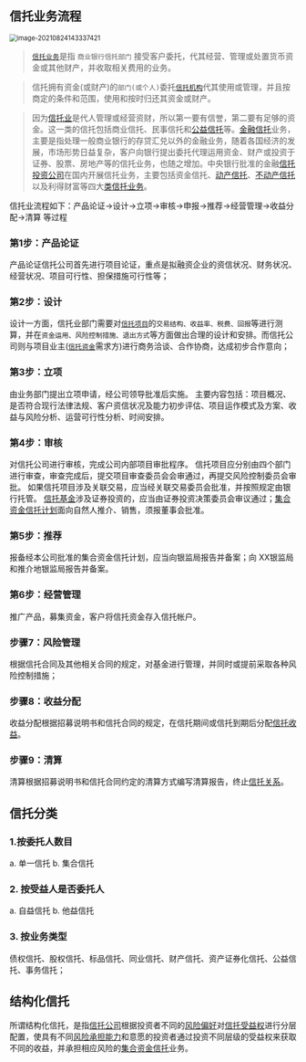 ## 信托业务流程

<img src="E:\TyporaImg\image-20210824143337421.png" alt="image-20210824143337421" style="zoom:80%;" />

> [`信托业务`](https://trust.cngold.org/gl/xtyw1117.html)是指 `商业银行信托部门` 接受客户委托，代其经营、管理或处置货币资金或其他财产，并收取相关费用的业务。

> 信托拥有资金(或财产)的`部门(或个人)`委托[`信托机构`](https://trust.cngold.org/gl/xtjg0302.html)代其使用或管理，并且按商定的条件和范围，使用和按时归还其资金或财产。

> 因为[信托业](https://trust.cngold.org/gl/xty1124.html)是代人管理或经营资财，所以第一要有信誉，第二要有足够的资金。这一类的信托包括商业信托、民事信托和[公益信托](https://trust.cngold.org/gl/gyxt1204.html)等。[金融信托](https://trust.cngold.org/gl/jrxt1204.html)业务，主要是指处理一般商业银行的存贷汇兑以外的金融业务，随着各国经济的发展，市场形势日益复杂，客户向银行提出委托代理运用资金、财产或投资于证券、股票、房地产等的信托业务，也随之增加。中央银行批准的金融[信托投资公司](https://trust.cngold.org/gl/xttzgs1124.html)在国内开展信托业务，主要包括资金信托、[动产信托](https://trust.cngold.org/gl/dcxt0303.html)、[不动产信托](https://trust.cngold.org/gl/bdcxt1127.html)以及利得财富等四大[类信托业务](https://trust.cngold.org/gl/lxtyw1126.html)。

信托业流程如下：产品论证→设计→立项→审核→申报→推荐→经营管理→收益分配→清算 等过程

### 第1步：产品论证

产品论证信托公司首先进行项目论证，重点是拟融资企业的资信状况、财务状况、经营状况、项目可行性、担保措施可行性等；

### 第2步：设计

设计一方面，信托业部门需要对[`信托项目`](https://trust.cngold.org/gl/xtxm0209.html)的`交易结构、收益率、税费、回报`等进行测算，并在`资金运用、风险控制措施、退出方式`等方面做出合理的设计和安排。而信托公司则与项目业主([`信托资金`](https://trust.cngold.org/gl/xtzj1203.html)需求方)进行商务洽谈、合作协商，达成初步合作意向；

### 第3步：立项

由业务部门提出立项申请，经公司领导批准后实施。
主要内容包括：项目概况、是否符合现行法律法规、客户资信状况及能力初步评估、项目运作模式及方案、收益与风险分析、运营可行性分析、时间安排。

### 第4步：审核

对信托公司进行审核，完成公司内部项目审批程序。
信托项目应分别由四个部门进行审查，审查完成后，提交项目审查委员会会审通过，再提交风险控制委员会审批。
如果信托项目涉及关联交易，应当经关联交易委员会批准，并按照规定由银行托管。
[信托基金](https://trust.cngold.org/gl/xtjj1124.html)涉及证券投资的，应当由证券投资决策委员会审议通过；[集合资金信托计划](https://trust.cngold.org/gl/jhzjxtjh1204.html)面向自然人推介、销售，须报董事会批准。

### 第5步：推荐

报备经本公司批准的集合资金信托计划，应当向银监局报告并备案；向 XX银监局和推介地银监局报告并备案。

### 第6步：经营管理

推广产品，募集资金，客户将信托资金存入信托帐户。

### 步骤7：风险管理

根据信托合同及其他相关合同的规定，对基金进行管理，并同时或提前采取各种风险控制措施；

### 步骤8：收益分配

收益分配根据招募说明书和信托合同的规定，在信托期间或信托到期后分配[信托收益](https://trust.cngold.org/gl/xtsy1204.html)。

### 步骤9：清算 

清算根据招募说明书和信托合同约定的清算方式编写清算报告，终止[信托关系](https://trust.cngold.org/gl/xtgx1127.html)。


## 信托分类

### 1.按委托人数目

a. 单一信托
b. 集合信托

### 2. 按受益人是否委托人

a. 自益信托
b. 他益信托

### 3. 按业务类型
债权信托、股权信托、标品信托、同业信托、财产信托、资产证券化信托、公益信托、事务信托；



## 结构化信托

所谓结构化信托，是指[信托公司](https://baike.baidu.com/item/信托公司/94434)根据投资者不同的[风险偏好](https://baike.baidu.com/item/风险偏好/2467490)对[信托受益权](https://baike.baidu.com/item/信托受益权/4633627)进行分层配置，使具有不同[风险承担能力](https://baike.baidu.com/item/风险承担能力/145597)和意愿的投资者通过投资不同层级的受益权来获取不同的收益，并承担相应风险的[集合资金信托](https://baike.baidu.com/item/集合资金信托/8474630)业务。
